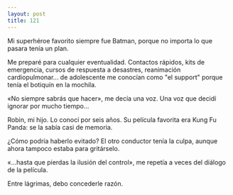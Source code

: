 ```yaml
---
layout: post
title: 121
---
```


Mi superhéroe favorito siempre fue Batman, porque no importa lo que pasara tenía un plan.

Me preparé para cualquier eventualidad. Contactos rápidos, kits de emergencia, cursos de respuesta a desastres, reanimación cardiopulmonar... de adolescente me conocían como "el support" porque tenía el botiquín en la mochila.

«No siempre sabrás que hacer», me decía una voz. Una voz que decidí ignorar por mucho tiempo...

Robin, mi hijo. Lo conocí por seis años. Su película favorita era Kung Fu Panda: se la sabía casi de memoria.

¿Cómo podría haberlo evitado? El otro conductor tenía la culpa, aunque ahora tampoco estaba para gritárselo.

«...hasta que pierdas la ilusión del control», me repetía a veces del diálogo de la película.

Entre lágrimas, debo concederle razón.
